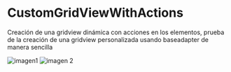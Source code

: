 # CustomGridViewWithActions
Creación de una gridview dinámica con acciones en los elementos, prueba de la creación de una gridview personalizada usando baseadapter de manera sencilla

![imagen1](https://user-images.githubusercontent.com/29311335/33280829-a5cc4c86-d3a3-11e7-9ec0-fdfcc4375ea4.png)
![imagen 2](https://user-images.githubusercontent.com/29311335/33280827-a5abd852-d3a3-11e7-9e8e-b402f1ab05fa.png)
